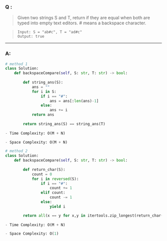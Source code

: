 ### Q :
> Given two strings S and T, return if they are equal when both are typed into empty text editors. # means a backspace character.

> ```
> Input: S = "ab#c", T = "ad#c"
> Output: true
> ```

***

### A:


```python
# method 1
class Solution:
    def backspaceCompare(self, S: str, T: str) -> bool:
        
        def string_ans(S):
            ans = ""
            for i in S:
                if i == "#":
                    ans = ans[:len(ans)-1]
                else:
                    ans += i
            return ans
        
        return string_ans(S) == string_ans(T)
        
- Time Complexity: O(M + N)

- Space Complexity: O(M + N)

# method 2
class Solution:
    def backspaceCompare(self, S: str, T: str) -> bool:
        
        def return_char(S):
            count = 0
            for i in reversed(S):
                if i == "#":
                    count += 1
                elif count:
                    count -= 1
                else:
                    yield i

        return all(x == y for x,y in itertools.zip_longest(return_char(S),return_char(T)))
        
- Time Complexity: O(M + N)

- Space Complexity: O(1)        
        
```
